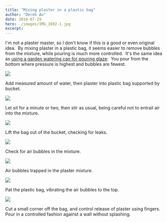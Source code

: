 ```yaml
---
title: "Mixing plaster in a plastic bag"
author: "Derek Au"
date: 2018-07-29
hero: ./images/IMG_1692-1.jpg
excerpt: 
---
```


I'm not a plaster master, so I don't know if this is a good or even original idea.  By mixing plaster in a plastic bag, it seems easier to remove bubbles from the mixture, while pouring is much more controlled.  It's the same idea as [using a garden watering can for pouring glaze](http://www.derekau.net/2017/03/12/pouring-glaze-with-a-watering-can/):  You pour from the bottom where pressure is highest and bubbles are fewest.

![](./images/IMG_1677-e1532868144308.jpg)

Add measured amount of water, then plaster into plastic bag supported by bucket.

![](./images/IMG_1692-1.jpg)

Let sit for a minute or two, then stir as usual, being careful not to entrail air into the mixture.

![](./images/IMG_1681-e1532867897115.jpg)

Lift the bag out of the bucket, checking for leaks.

![](./images/IMG_1668-e1532868391401.jpg)

Check for air bubbles in the mixture.

![](./images/IMG_1685-e1532868404638.jpg)

Air bubbles trapped in the plaster mixture.

![](./images/IMG_1688-e1532868416513.jpg)

Pat the plastic bag, vibrating the air bubbles to the top.

![](./images/IMG_1705_edit.jpg)

Cut a small corner off the bag, and control release of plaster using fingers. Pour in a controlled fashion against a wall without splashing.
